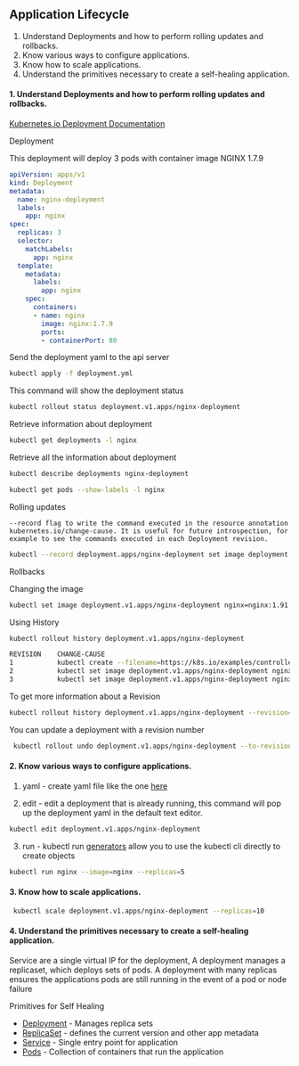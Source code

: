 
## Application Lifecycle

1. Understand Deployments and how to perform rolling updates and rollbacks.
2. Know various ways to configure applications.
3. Know how to scale applications.
4. Understand the primitives necessary to create a self-healing application.

#### 1. Understand Deployments and how to perform rolling updates and rollbacks.

[Kubernetes.io Deployment Documentation](https://kubernetes.io/docs/concepts/workloads/controllers/deployment/)


Deployment

This deployment will deploy 3 pods with container image NGINX 1.7.9 


```yaml
apiVersion: apps/v1
kind: Deployment
metadata:
  name: nginx-deployment
  labels:
    app: nginx
spec:
  replicas: 3
  selector:
    matchLabels:
      app: nginx
  template:
    metadata:
      labels:
        app: nginx
    spec:
      containers:
      - name: nginx
        image: nginx:1.7.9
        ports:
        - containerPort: 80
```

Send the deployment yaml to the api server
```bash
kubectl apply -f deployment.yml
```

This command will show the deployment status 
```bash
kubectl rollout status deployment.v1.apps/nginx-deployment
```

Retrieve information about deployment 
```bash
kubectl get deployments -l nginx
```


Retrieve all the information about deployment 
```bash
kubectl describe deployments nginx-deployment
```

```bash
kubectl get pods --show-labels -l nginx
```

Rolling updates

```monotone
--record flag to write the command executed in the resource annotation kubernetes.io/change-cause. It is useful for future introspection, for example to see the commands executed in each Deployment revision.

```

```bash
kubectl --record deployment.apps/nginx-deployment set image deployment.v1.apps/nginx-deployment
```



Rollbacks

Changing the image
```bash
kubectl set image deployment.v1.apps/nginx-deployment nginx=nginx:1.91 --record=true
```

Using History

```bash
kubectl rollout history deployment.v1.apps/nginx-deployment
```
```bash
REVISION    CHANGE-CAUSE
1           kubectl create --filename=https://k8s.io/examples/controllers/nginx-deployment.yaml --record=true
2           kubectl set image deployment.v1.apps/nginx-deployment nginx=nginx:1.9.1 --record=true
3           kubectl set image deployment.v1.apps/nginx-deployment nginx=nginx:1.91 --record=true
```

To get more information about a Revision
```bash
kubectl rollout history deployment.v1.apps/nginx-deployment --revision=2
```

You can update a deployment with a revision number
```bash
 kubectl rollout undo deployment.v1.apps/nginx-deployment --to-revision=2
```


#### 2.  Know various ways to configure applications.

   1. yaml - create yaml file like the one [here](./deployment.yml) 
    
   2. edit - edit a deployment that is already running, this command will pop up the deployment yaml in the default text editor.

   ```bash
   kubectl edit deployment.v1.apps/nginx-deployment
   ```

   3. run - kubectl run [generators](https://kubernetes.io/docs/reference/kubectl/conventions/#generators) allow you to use the kubectl cli directly to create objects 
    
   ```bash
   kubectl run nginx --image=nginx --replicas=5
   ```

#### 3. Know how to scale applications.

```bash
 kubectl scale deployment.v1.apps/nginx-deployment --replicas=10
```

#### 4. Understand the primitives necessary to create a self-healing application.

Service are a single virtual IP for the deployment, A deployment manages a replicaset, which deploys sets of pods.
A deployment with many replicas ensures the applications pods are still running in the event of a pod or node failure


Primitives for Self Healing
* [Deployment](https://kubernetes.io/docs/concepts/workloads/controllers/deployment/) - Manages replica sets
* [ReplicaSet](https://kubernetes.io/docs/concepts/workloads/controllers/replicaset/) - defines the current version and other app metadata
* [Service](https://kubernetes.io/docs/concepts/services-networking/service/) - Single entry point for application
* [Pods](https://kubernetes.io/docs/concepts/workloads/pods/pod/) - Collection of containers that run the application




